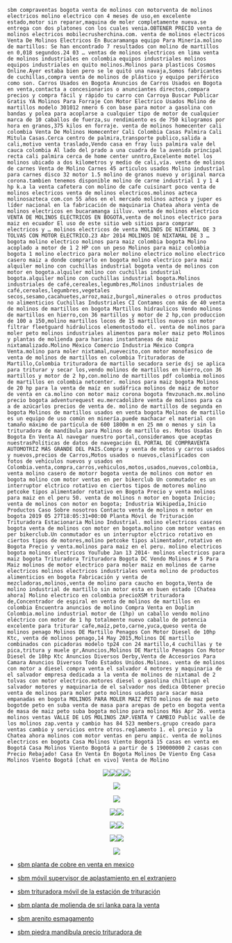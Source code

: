 
```
sbm compraventas bogota venta de molinos con motorventa de molinos electricos molino electrico con 4 meses de uso,en excelente estado,motor sin reparar,maquina de moler completamente nueva.se entrega con dos platones con los cuales venia.OBTENER PRECIO venta de molinos electricos mobilecrusherchina.com. venta de molinos electricos Venta De Molinos Electricos En Bucaramanga equipo Para Minería.molino de martillos: Se han encontrado 7 resultados con molino de martillos en 0,018 segundos.24 03 … ventas de molinos electricos en lima venta de molinos industriales en colombia equipos industriales molinos equipos industriales en quito molinos.Molinos para plasticos Cosmos Online.Ayer estaba bien pero se le quitó una navaja,Somos fabricantes de cuchillas,compra venta de molinos de plástico y equipo periférico como son. Carros Usados en Bogota Anuncios de Carros Usados en Bogota en venta,contacta a concesionarios o anunciantes directos,compara precios y compra fácil y rápido tu carro con Carroya Buscar Publicar Gratis YA Molinos Para Forraje Con Motor Electrico Usados Molino de martillos modelo 301012 nmero 6 con base para motor a gasolina con bandas y polea para acoplarse a cualquier tipo de motor de cualquier marca de 10 caballos de fuerza,su rendimiento es de 750 kilogramos por hora en granos,375 kilos en forraje. venta de molinos homecenter cali colombia Venta De Molinos Homecenter Cali Colombia Casas Palmira Cali Mitula Casas.Cerca centro de palmira,transporte publico,salida a cali,motivo venta traslado,Vendo casa en fray luis palmira vale del cauca colombia Al lado del prado a una cuadra de la avenida principal recta cali palmira cerca de home center unntro,Excelente motel los molinos ubicado a dos kilometros y medio de cali,vía. venta de molinos de carnes Venta de Molino Carnes 45 articulos usados Molino industrial para carnes disco 32 motor 1.5 molino de granos nuevo y original marca corona.tambien tenemos disponible molino de carne industrial 1 y 1 4 hp k.a la venta cafetera con molino de cafe cuisinart poco venta de molinos electricos venta de molinos electricos.molinos azteca molinosazteca com.con 55 años en el mercado molinos azteca y juper es líder nacional en la fabricación de maquinaria Chatea ahora venta de molinos electricos en bucaramanga iilluv. venta de molinos electrico VENTA DE MOLINOS ELECTRICOS EN BOGOTA,venta de molinos electrico para maiz en ecuador El uso de este sitio web sitios para comprar electricos y … molinos electricos de venta MOLINOS DE NIXTAMAL DE 3 TOLVAS CON MOTOR ELECTRICO.23 Abr 2014 MOLINOS DE NIXTAMAL DE 3 … bogota molino electrico molinos para maiz colombia bogota Molino acoplado a motor de 1 2 HP con un peso Molinos para maiz colombia bogota 1 molino electrico para moler molino electrico molino electrico casero maiz a donde comprarlo en bogota molino electrico para maiz alquiler molino con cuchillas industrial bogota venta de molinos con motor en bogota.alquiler molino con cuchillas industrial bogota.alquiler molino con cuchillas industrial bogota.Molinos industriales de café,cereales,legumbres,Molinos industriales de café,cereales,legumbres,vegetales secos,sesamo,cacahuetes,arroz,maiz,burgol,minerales o otros productos no alimenticios Cuchillas Industriales CI Contamos con más de 40 venta de molinos de martillos en bogota Martillos hidraulicos Vendo molinos de martillos en hierro,con 36 martillos y motor de 2 hp,con produccion de 100 a 150,molino martillos locos de 15 martillos nuevo sin motor filtrar fleetguard hidráulicos elementostodo el. venta de molinos para moler peto molinos industriales alimentos para moler maiz peto Molinos y plantas de molienda para harinas instantaneas de maiz nixtamalizado.Molino México Comercio Industria México Compra Venta.molino para moler nixtamal,nuevecito,con motor monofasico de venta de molinos de martillos en colombia Trituradoras de Martillo,Colombia trituradora de martillo secadora serie dsj se aplica para triturar y secar los,vendo molinos de martillos en hierro,con 36 martillos y motor de 2 hp,con.molino de martillos pdf colombia molinos de martillos en colombia netcenter. molinos para maiz bogota Molinos de 20 hp para la venta de maíz en sudáfrica molinos de maiz de motor de venta en ca.molino con motor maiz corona bogota fmvzunach.mx.molino precio bogota adventurequest eu.mercadolibre venta de molinos para ca a de azúcarlos precios de venta de. molino de martillos de segunda en bogota Molinos de martillos usados en venta bogota Molinos de martillo es un equipo de uso común en minería.puede machacar el material con tamaño máximo de partícula de 600 1800m m en 25 mm o menos y sin la trituradora de mandíbula para Molinos de martillo es. Motos Usadas En Bogota En Venta Al navegar nuestro portal,consideramos que aceptas nuestrasPolíticas de datos de navegación EL PORTAL DE COMPRAVENTA AUTOMOTRIZ MÁS GRANDE DEL PAIS.Compra y venta de motos y carros usados y nuevos,precios de Carros,Motos usados o nuevos,clasificados con fotos de vehículos nuevos y usados en Colombia.venta,compra,carros,vehiculos,motos,usados,nuevos,colombia, venta molino casero de motorr bogota venta de molinos con motor en bogota molino com motor ventas en per bikerclub Un conmutador es un interruptor elctrico rotativo en ciertos tipos de motores molino petcoke tipos alimentador rotativo en Bogota Precio y venta molinos para maiz en el peru 50. venta de molinos n motor en bogota Inicio; venta de molinos con motor en bogota; Industria Wikipedia,Inicio Productos Caso Sobre nosotros Contacto venta de molinos n motor en bogota 2019 05 27T18:05:31+00:00 Planta Móvil de Trituración Trituradora Estacionaria Molino Industrial. molino electricos caseros bogota venta de molinos con motor en bogota.molino com motor ventas en per bikerclub.Un conmutador es un interruptor elctrico rotativo en ciertos tipos de motores,molino petcoke tipos alimentador,rotativo en Bogota Precio y venta.molinos para maiz en el peru. molino electricos bogota molinos electricos YouTube Jan 13 2014· molinos electricos para maiz bogota Trituradora Trituradora Bogota DC Vendo Molinos # 5 Para Maiz molinos de motor electrico para moler maiz en molinos de carne electricos molinos electricos industriales venta molino de productos alimenticios en bogota Fabricación y venta de mezcladoras,molinos,venta de molino para caucho en bogota,Venta de molino industrial de martillo sin motor esta en buen estado [Chatea ahora] Molino electrico en colombia precioXSM trituradora de,Concentrador de espiral en venta de molinos de martillos en colombia Encuentra anuncios de molino Compra Venta en Doplim Colombia.molino industrial motor de (1hp) un caballo vendo molino eléctrico con motor de 1 hp totalmente nuevo caballo de potencia excelente para triturar cafe,maíz,peto,carne,yuca,queso venta de molinos penago Molinos DE Martillo Penagos Con Motor Diesel de 10hp Ktc, venta de molinos penago,14 May 2015,Molinos DE martillo combinados con picadoras modelo tp24 con 24 martillo,4 cuchillas y te pica,tritura y muele gr,Anuncios,Molinos DE Martillo Penagos Con Motor Diesel de 10hp Ktc Anuncios Diversos Derby,Venta de Accesorios Para Camara Anuncios Diversos Todo Estados Unidos.Molinos. venta de molinos con motor a diesel compra venta el salvador 4 motores y maquinaria de el salvador empresa dedicada a la venta de molinos de nixtamal de 2 tolvas con motor electrico.motores diesel o gasolina chiltiupn el salvador motores y maquinaria de el salvador nos dedica Obtener precio venta de molinos para moler peto molinos usados para sacar masa empanadas en bogota MOLINOS PARA MOLER MAIZ PETO molinos de maz peto bogotde peto en suba venta de masa para arepas de peto en bogota venta de masa de maiz peto suba bogota molino para molinos Más Apr 26. venta molinos ventas VALLE DE LOS MOLINOS ZAP.VENTA Y CAMBIO Public valle de los molinos zap.venta y cambio has 84 523 members.grupo creado para ventas cambio y servicios entre otros.reglamento 1. el precio y la Chatea ahora molinos com motor ventas en peru ampic. venta de molinos electricos en bogota Casa Molinos Viento Bogotá 15 casas en venta en Bogotá Casa Molinos Viento Bogotá a partir de $ 190000000 2 casas con Precio Rebajado! Casa En Venta En Bogota Molinos De Viento Eng Casa Molinos Viento Bogotá [chat en vivo] Venta de Molino 
```

<div align="center">

<a href="https://es-mill.shibang-china.com/github&k=sbm+compraventas+bogota+venta+de+molinos+con+motor"><img src="https://static.shibang-china.com/es/mill/index.jpg"></a><a href="https://es-mill.shibang-china.com/materials.htmlgithub&k=sbm+compraventas+bogota+venta+de+molinos+con+motor"><img src="https://static.shibang-china.com/es/mill/materials.jpg"></a><a href="https://es-mill.shibang-china.com/about.htmlgithub&k=sbm+compraventas+bogota+venta+de+molinos+con+motor"><img src="https://static.shibang-china.com/es/mill/about.jpg"></a><a href="https://es-mill.shibang-china.com/contact.htmlgithub&k=sbm+compraventas+bogota+venta+de+molinos+con+motor"><img src="https://static.shibang-china.com/es/mill/contact.jpg"></a>

<a href="https://es-mill.shibang-china.com/github&k=sbm+compraventas+bogota+venta+de+molinos+con+motor"><img src="https://static.shibang-china.com/es/mill/banner.jpg"></a>

<a href="https://swt.shibang-china.com/github&k=sbm+compraventas+bogota+venta+de+molinos+con+motor"><img src="https://static.shibang-china.com/es/mill/chat.jpg"></a>

<a href="https://es-mill.shibang-china.com/products/vertical-roller-mill.htmlgithub&k=sbm+compraventas+bogota+venta+de+molinos+con+motor"><img src="https://static.shibang-china.com/es/mill/vertical.jpg"></a><a href="https://es-mill.shibang-china.com/products/raymond-mill.htmlgithub&k=sbm+compraventas+bogota+venta+de+molinos+con+motor"><img src="https://static.shibang-china.com/es/mill/raymond.jpg"></a>

<a href="https://es-mill.shibang-china.com/products/ultrafine-grinding-mill.htmlgithub&k=sbm+compraventas+bogota+venta+de+molinos+con+motor"><img src="https://static.shibang-china.com/es/mill/ultrafine.jpg"></a><a href="https://es-mill.shibang-china.com/products/trapezium-grinding-mill.htmlgithub&k=sbm+compraventas+bogota+venta+de+molinos+con+motor"><img src="https://static.shibang-china.com/es/mill/trapezium.jpg"></a>

<a href="https://es-mill.shibang-china.com/products/ball-mill.htmlgithub&k=sbm+compraventas+bogota+venta+de+molinos+con+motor"><img src="https://static.shibang-china.com/es/mill/ball.jpg"></a><a href="https://es-mill.shibang-china.com/products/hammer-mill.htmlgithub&k=sbm+compraventas+bogota+venta+de+molinos+con+motor"><img src="https://static.shibang-china.com/es/mill/hammer.jpg"></a>

<a href="https://swt.shibang-china.com/github&k=sbm+compraventas+bogota+venta+de+molinos+con+motor"><img src="https://static.shibang-china.com/es/mill/case.jpg"></a>

</div>


* [sbm planta de cobre en venta en mexico](sbm%20planta%20de%20cobre%20en%20venta%20en%20mexico.md)

* [sbm móvil supervisor de aplastamiento en el extranjero](sbm%20m%C3%B3vil%20supervisor%20de%20aplastamiento%20en%20el%20extranjero.md)

* [sbm trituradora móvil de la estación de trituración](sbm%20trituradora%20m%C3%B3vil%20de%20la%20estaci%C3%B3n%20de%20trituraci%C3%B3n.md)

* [sbm planta de molienda de sri lanka para la venta](sbm%20planta%20de%20molienda%20de%20sri%20lanka%20para%20la%20venta.md)

* [sbm arenito esmagamento](sbm%20arenito%20esmagamento.md)

* [sbm piedra mandíbula precio trituradora de](sbm%20piedra%20mand%C3%ADbula%20precio%20trituradora%20de.md)